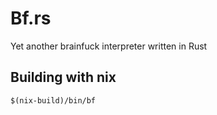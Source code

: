 # Bf.rs
Yet another brainfuck interpreter written in Rust

## Building with nix

```
$(nix-build)/bin/bf
```
